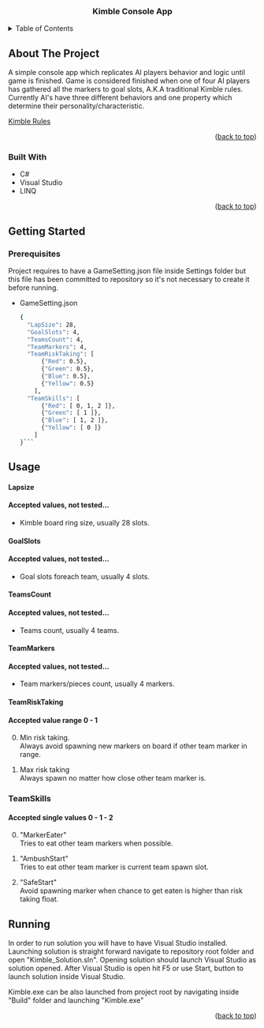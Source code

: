 <a id="readme-top"></a>

<br />
<div align="center">
  <h3 align="center">Kimble Console App</h3>
</div>



<!-- TABLE OF CONTENTS -->
<details>
  <summary>Table of Contents</summary>
  <ol>
    <li>
      <a href="#about-the-project">About The Project</a>
      <ul>
        <li><a href="#built-with">Built With</a></li>
      </ul>
    </li>
    <li>
      <a href="#getting-started">Getting Started</a>
      <ul>
        <li><a href="#prerequisites">Prerequisites</a></li>
      </ul>
    </li>
    <li><a href="#usage">Usage</a></li>
  </ol>
</details>



<!-- ABOUT THE PROJECT -->
## About The Project

A simple console app which replicates AI players behavior and logic until game is finished. Game is considered finished when one of four AI players has gathered all the markers to goal slots, A.K.A traditional Kimble rules. Currently AI's have three different behaviors and one property which determine their personality/characteristic.

<p align="left"><a href="https://www.tactic.net/site/rules/UK/01533.pdf">Kimble Rules</a></p>

<p align="right">(<a href="#readme-top">back to top</a>)</p>


### Built With

* C#
* Visual Studio
* LINQ

<p align="right">(<a href="#readme-top">back to top</a>)</p>



<!-- GETTING STARTED -->
## Getting Started

### Prerequisites

Project requires to have a GameSetting.json file inside Settings folder but this file has been committed to repository so it's not necessary to create it before running.
* GameSetting.json
  ```sh
  {
    "LapSize": 28,
    "GoalSlots": 4,
    "TeamsCount": 4,
    "TeamMarkers": 4,
    "TeamRiskTaking": [
        {"Red": 0.5},
        {"Green": 0.5},
        {"Blue": 0.5},
        {"Yellow": 0.5}
      ],
    "TeamSkills": [
        {"Red": [ 0, 1, 2 ]},
        {"Green": [ 1 ]},
        {"Blue": [ 1, 2 ]},
        {"Yellow": [ 0 ]}
      ]
  }```

<!-- USAGE EXAMPLES -->
## Usage

#### Lapsize
#### Accepted values, not tested...
- Kimble board ring size, usually 28 slots.
#### GoalSlots
#### Accepted values, not tested...
- Goal slots foreach team, usually 4 slots.
#### TeamsCount
#### Accepted values, not tested...
- Teams count, usually 4 teams.
#### TeamMarkers
#### Accepted values, not tested...
- Team markers/pieces count, usually 4 markers.

#### TeamRiskTaking
#### Accepted value range 0 - 1
0. Min risk taking.<br/>
Always avoid spawning new markers on board if other team marker in range.

1. Max risk taking<br/>
Always spawn no matter how close other team marker is.

### TeamSkills
#### Accepted single values 0 - 1 - 2
0. "MarkerEater"<br/>
Tries to eat other team markers when possible.

1. "AmbushStart"<br/>
Tries to eat other team marker is current team spawn slot.

2. "SafeStart"<br/>
Avoid spawning marker when chance to get eaten is higher than risk taking float.



<!-- USAGE EXAMPLES -->
## Running

In order to run solution you will have to have Visual Studio installed. Launching solution is straight forward navigate to repository root folder and open "Kimble_Solution.sln". Opening solution should launch Visual Studio as solution opened. After Visual Studio is open hit F5 or use Start, button to launch solution inside Visual Studio.


Kimble.exe can be also launched from project root by navigating inside "Build" folder and launching "Kimble.exe"


<p align="right">(<a href="#readme-top">back to top</a>)</p>